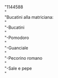 "1144588<br />"   
"Bucatini alla matriciana:<br />"  
"-Bucatini<br />"  
"-Pomodoro<br />"  
"-Guanciale<br />"  
"-Pecorino romano<br />"  
"-Sale e pepe<br />"  
